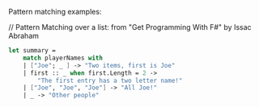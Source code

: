 
Pattern matching examples:


// Pattern Matching over a list: from "Get Programming With F#" by Issac Abraham
```fsharp
let summary =
    match playerNames with
    | ["Joe"; _ ] -> "Two items, first is Joe"
    | first :: _ when first.Length = 2 -> 
        "The first entry has a two letter name!"
    | ["Joe", "Joe", "Joe"] -> "All Joe!"
    | _ -> "Other people"
```